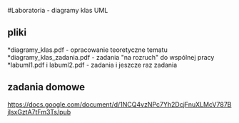 #Laboratoria - diagramy klas UML

## pliki

*diagramy_klas.pdf - opracowanie teoretyczne tematu
*diagramy_klas_zadania.pdf - zadania "na rozruch" do wspólnej pracy
*labuml1.pdf i labuml2.pdf - zadania i jeszcze raz zadania

## zadania domowe

https://docs.google.com/document/d/1NCQ4vzNPc7Yh2DcjFnuXLMcV787BjIsxGztA7tFm3Ts/pub
